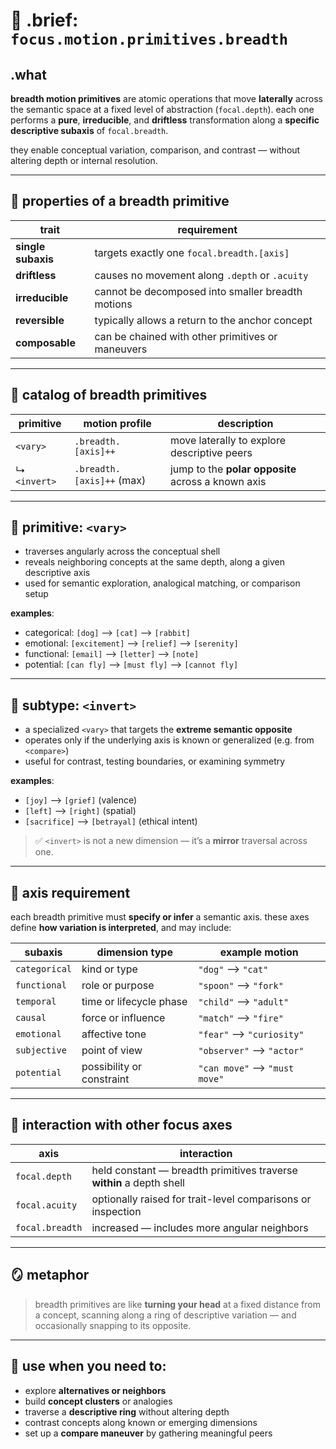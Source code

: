 # 🔄 .brief: `focus.motion.primitives.breadth`

## .what
**breadth motion primitives** are atomic operations that move **laterally** across the semantic space
at a fixed level of abstraction (`focal.depth`). each one performs a **pure**, **irreducible**, and **driftless** transformation
along a **specific descriptive subaxis** of `focal.breadth`.

they enable conceptual variation, comparison, and contrast — without altering depth or internal resolution.

---

## 🧭 properties of a breadth primitive

| trait              | requirement                                              |
|--------------------|----------------------------------------------------------|
| **single subaxis** | targets exactly one `focal.breadth.[axis]`               |
| **driftless**      | causes no movement along `.depth` or `.acuity`           |
| **irreducible**    | cannot be decomposed into smaller breadth motions        |
| **reversible**     | typically allows a return to the anchor concept          |
| **composable**     | can be chained with other primitives or maneuvers        |

---

## 🔹 catalog of breadth primitives

| primitive     | motion profile             | description                                      |
|---------------|----------------------------|--------------------------------------------------|
| `<vary>`       | `.breadth.[axis]++`         | move laterally to explore descriptive peers       |
| ↳ `<invert>`   | `.breadth.[axis]++` (max)   | jump to the **polar opposite** across a known axis |

---

## 🧩 primitive: `<vary>`

- traverses angularly across the conceptual shell
- reveals neighboring concepts at the same depth, along a given descriptive axis
- used for semantic exploration, analogical matching, or comparison setup

**examples**:
- categorical: `[dog]` ⟶ `[cat]` ⟶ `[rabbit]`
- emotional: `[excitement]` ⟶ `[relief]` ⟶ `[serenity]`
- functional: `[email]` ⟶ `[letter]` ⟶ `[note]`
- potential: `[can fly]` ⟶ `[must fly]` ⟶ `[cannot fly]`

---

## 🧩 subtype: `<invert>`

- a specialized `<vary>` that targets the **extreme semantic opposite**
- operates only if the underlying axis is known or generalized (e.g. from `<compare>`)
- useful for contrast, testing boundaries, or examining symmetry

**examples**:
- `[joy]` ⟶ `[grief]` (valence)
- `[left]` ⟶ `[right]` (spatial)
- `[sacrifice]` ⟶ `[betrayal]` (ethical intent)

> ✅ `<invert>` is not a new dimension — it’s a **mirror** traversal across one.

---

## 🧠 axis requirement

each breadth primitive must **specify or infer** a semantic axis.
these axes define **how variation is interpreted**, and may include:

| subaxis        | dimension type              | example motion                     |
|----------------|-----------------------------|------------------------------------|
| `categorical`   | kind or type                | `"dog"` ⟶ `"cat"`                  |
| `functional`    | role or purpose             | `"spoon"` ⟶ `"fork"`               |
| `temporal`      | time or lifecycle phase     | `"child"` ⟶ `"adult"`              |
| `causal`        | force or influence          | `"match"` ⟶ `"fire"`               |
| `emotional`     | affective tone              | `"fear"` ⟶ `"curiosity"`           |
| `subjective`    | point of view               | `"observer"` ⟶ `"actor"`           |
| `potential`     | possibility or constraint   | `"can move"` ⟶ `"must move"`       |

---

## 📐 interaction with other focus axes

| axis            | interaction                                        |
|-----------------|----------------------------------------------------|
| `focal.depth`   | held constant — breadth primitives traverse **within** a depth shell |
| `focal.acuity`  | optionally raised for trait-level comparisons or inspection |
| `focal.breadth` | increased — includes more angular neighbors       |

---

## 🪞 metaphor

> breadth primitives are like **turning your head** at a fixed distance from a concept,
> scanning along a ring of descriptive variation — and occasionally snapping to its opposite.

---

## 🎯 use when you need to:

- explore **alternatives or neighbors**
- build **concept clusters** or analogies
- traverse a **descriptive ring** without altering depth
- contrast concepts along known or emerging dimensions
- set up a **compare maneuver** by gathering meaningful peers
